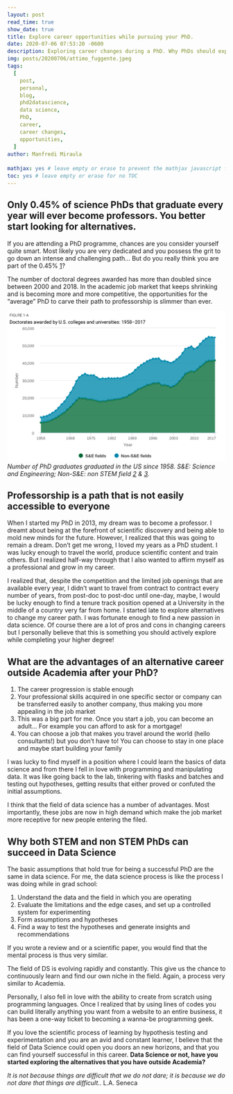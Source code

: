 ```yaml
---
layout: post
read_time: true
show_date: true
title: Explore career opportunities while pursuing your PhD.
date: 2020-07-06 07:53:20 -0600
description: Exploring career changes during a PhD. Why PhDs should explore the field of Data Science.
img: posts/20200706/attimo_fuggente.jpeg
tags:
  [
    post,
    personal,
    blog,
    phd2datascience,
    data science,
    PhD,
    career,
    career changes,
    opportunities,
  ]
author: Manfredi Miraula

mathjax: yes # leave empty or erase to prevent the mathjax javascript from loading
toc: yes # leave empty or erase for no TOC
---
```


## Only 0.45% of science PhDs that graduate every year will ever become professors. You better start looking for alternatives.

If you are attending a PhD programme, chances are you consider yourself quite smart. Most likely you are very dedicated and you possess the grit to go down an intense and challenging path… But do you really think you are part of the 0.45% [1]?

The number of doctoral degrees awarded has more than doubled since between 2000 and 2018. In the academic job market that keeps shrinking and is becoming more and more competitive, the opportunities for the “average” PhD to carve their path to professorship is slimmer than ever.

![The number of PhD graduated in the US since 1958](/assets/img/posts/20200706/number-phd.png)_Number of PhD graduates graduated in the US since 1958. S&E: Science and Engineering; Non-S&E: non STEM field [2] & [3]._

## Professorship is a path that is not easily accessible to everyone

When I started my PhD in 2013, my dream was to become a professor. I dreamt about being at the forefront of scientific discovery and being able to mold new minds for the future. However, I realized that this was going to remain a dream. Don’t get me wrong, I loved my years as a PhD student. I was lucky enough to travel the world, produce scientific content and train others. But I realized half-way through that I also wanted to affirm myself as a professional and grow in my career.

I realized that, despite the competition and the limited job openings that are available every year, I didn’t want to travel from contract to contract every number of years, from post-doc to post-doc until one-day, maybe, I would be lucky enough to find a tenure track position opened at a University in the middle of a country very far from home. I started late to explore alternatives to change my career path. I was fortunate enough to find a new passion in data science. Of course there are a lot of pros and cons in changing careers but I personally believe that this is something you should actively explore while completing your higher degree!

## What are the advantages of an alternative career outside Academia after your PhD?

1. The career progression is stable enough
2. Your professional skills acquired in one specific sector or company can be transferred easily to another company, thus making you more appealing in the job market
3. This was a big part for me. Once you start a job, you can become an adult… For example you can afford to ask for a mortgage!
4. You can choose a job that makes you travel around the world (hello consultants!) but you don’t have to! You can choose to stay in one place and maybe start building your family

I was lucky to find myself in a position where I could learn the basics of data science and from there I fell in love with programming and manipulating data. It was like going back to the lab, tinkering with flasks and batches and testing out hypotheses, getting results that either proved or confuted the initial assumptions.

I think that the field of data science has a number of advantages. Most importantly, these jobs are now in high demand which make the job market more receptive for new people entering the filed.

## Why both STEM and non STEM PhDs can succeed in Data Science

The basic assumptions that hold true for being a successful PhD are the same in data science. For me, the data science process is like the process I was doing while in grad school:

1. Understand the data and the field in which you are operating
2. Evaluate the limitations and the edge cases, and set up a controlled system for experimenting
3. Form assumptions and hypotheses
4. Find a way to test the hypotheses and generate insights and recommendations

If you wrote a review and or a scientific paper, you would find that the mental process is thus very similar.

The field of DS is evolving rapidly and constantly. This give us the chance to continuously learn and find our own niche in the field. Again, a process very similar to Academia.

Personally, I also fell in love with the ability to create from scratch using programming languages. Once I realized that by using lines of codes you can build literally anything you want from a website to an entire business, it has been a one-way ticket to becoming a wanna-be programming geek.

If you love the scientific process of learning by hypothesis testing and experimentation and you are an avid and constant learner, I believe that the field of Data Science could open you doors an new horizons, and that you can find yourself successful in this career. **Data Science or not, have you started exploring the alternatives that you have outside Academia?**

_It is not because things are difficult that we do not dare; it is because we do not dare that things are difficult._. L.A. Seneca

[1]: [https://www.nature.com/articles/d41586-019-00097-x]
[2]: [https://www.census.gov/library/stories/2019/02/number-of-people-with-masters-and-phd-degrees-double-since-2000.html]
[3]: [https://www.insidehighered.com/news/2018/12/10/are-numbers-doctorates-awarded-finally-starting-reflect-poor-academic-job-market]
